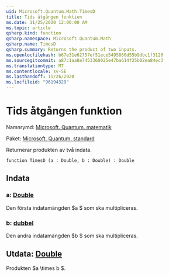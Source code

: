 ```yaml
---
uid: Microsoft.Quantum.Math.TimesD
title: Tids åtgången funktion
ms.date: 11/25/2020 12:00:00 AM
ms.topic: article
qsharp.kind: function
qsharp.namespace: Microsoft.Quantum.Math
qsharp.name: TimesD
qsharp.summary: Returns the product of two inputs.
ms.openlocfilehash: b67e31e62757ef51ece5495860d55b9dbc1f3120
ms.sourcegitcommit: a87c1aa8e7453360025e47ba614f25b02ea84ec3
ms.translationtype: MT
ms.contentlocale: sv-SE
ms.lasthandoff: 11/26/2020
ms.locfileid: "96194329"
---
```

# <a name="timesd-function"></a>Tids åtgången funktion

Namnrymd: [Microsoft. Quantum. matematik](xref:Microsoft.Quantum.Math)

Paket: [Microsoft. Quantum. standard](https://nuget.org/packages/Microsoft.Quantum.Standard)


Returnerar produkten av två indata.

```qsharp
function TimesD (a : Double, b : Double) : Double
```


## <a name="input"></a>Indata

### <a name="a--double"></a>a: [Double](xref:microsoft.quantum.lang-ref.double)

Den första indatamängden $a $ som ska multipliceras.


### <a name="b--double"></a>b: [dubbel](xref:microsoft.quantum.lang-ref.double)

Den andra indatamängden $b $ som ska multipliceras.



## <a name="output--double"></a>Utdata: [Double](xref:microsoft.quantum.lang-ref.double)

Produkten $a \times b $.